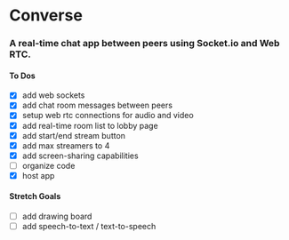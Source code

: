 # Converse

### A real-time chat app between peers using Socket.io and Web RTC.

#### To Dos
- [x] add web sockets
- [x] add chat room messages between peers
- [x] setup web rtc connections for audio and video
- [x] add real-time room list to lobby page
- [x] add start/end stream button
- [x] add max streamers to 4
- [x] add screen-sharing capabilities
- [ ] organize code
- [x] host app

#### Stretch Goals
- [ ] add drawing board
- [ ] add speech-to-text / text-to-speech